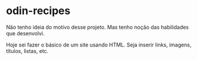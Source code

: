 # odin-recipes
Não tenho ideia do motivo desse projeto. Mas tenho noção das habilidades que desenvolvi.

Hoje sei fazer o básico de um site usando HTML. Seja inserir links, imagens, títulos, listas, etc.


